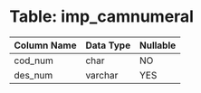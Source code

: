 # Table: imp_camnumeral

| Column Name | Data Type | Nullable |
|-------------|-----------|----------|
| cod_num | char | NO |
| des_num | varchar | YES |
